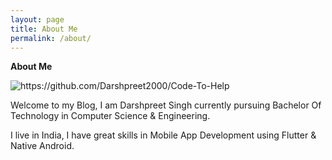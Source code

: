 ```yaml
---
layout: page
title: About Me
permalink: /about/
---
```


**About Me**

![]({{site.baseurl}}/images/circle-cropped.png "https://github.com/Darshpreet2000/Code-To-Help")

Welcome to my Blog, I am Darshpreet Singh currently pursuing Bachelor Of Technology in Computer Science &amp; Engineering.

I live in India, I have great skills in Mobile App Development using Flutter &amp; Native Android.
